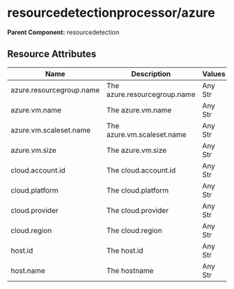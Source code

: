 [comment]: <> (Code generated by mdatagen. DO NOT EDIT.)

# resourcedetectionprocessor/azure

**Parent Component:** resourcedetection

## Resource Attributes

| Name | Description | Values | Enabled |
| ---- | ----------- | ------ | ------- |
| azure.resourcegroup.name | The azure.resourcegroup.name | Any Str | true |
| azure.vm.name | The azure.vm.name | Any Str | true |
| azure.vm.scaleset.name | The azure.vm.scaleset.name | Any Str | true |
| azure.vm.size | The azure.vm.size | Any Str | true |
| cloud.account.id | The cloud.account.id | Any Str | true |
| cloud.platform | The cloud.platform | Any Str | true |
| cloud.provider | The cloud.provider | Any Str | true |
| cloud.region | The cloud.region | Any Str | true |
| host.id | The host.id | Any Str | true |
| host.name | The hostname | Any Str | true |
